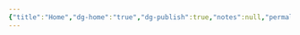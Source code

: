 ```yaml
---
{"title":"Home","dg-home":"true","dg-publish":true,"notes":null,"permalink":"/root/home/","tags":["gardenEntry"],"dgPassFrontmatter":true,"created":"2025-04-16T13:33:44.858+08:00","updated":"2025-04-16T14:20:49.284+08:00"}
---
```


